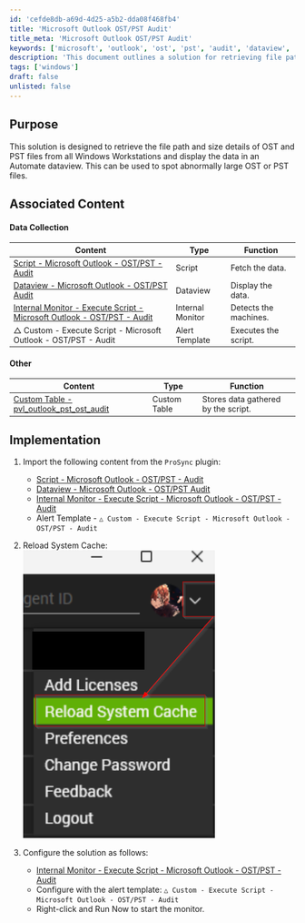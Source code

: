 ```yaml
---
id: 'cefde8db-a69d-4d25-a5b2-dda08f468fb4'
title: 'Microsoft Outlook OST/PST Audit'
title_meta: 'Microsoft Outlook OST/PST Audit'
keywords: ['microsoft', 'outlook', 'ost', 'pst', 'audit', 'dataview', 'monitor']
description: 'This document outlines a solution for retrieving file path and size details of OST and PST files from Windows Workstations, and displaying this data in an Automate dataview. It helps identify unusually large OST or PST files, enhancing data management and monitoring capabilities.'
tags: ['windows']
draft: false
unlisted: false
---
```

## Purpose

This solution is designed to retrieve the file path and size details of OST and PST files from all Windows Workstations and display the data in an Automate dataview. This can be used to spot abnormally large OST or PST files.

## Associated Content

#### Data Collection

| Content                                                                 | Type          | Function               |
|-------------------------------------------------------------------------|---------------|------------------------|
| [Script - Microsoft Outlook - OST/PST - Audit](https://proval.itglue.com/DOC-5078775-8168634)   | Script        | Fetch the data.        |
| [Dataview - Microsoft Outlook - OST/PST Audit](https://proval.itglue.com/DOC-5078775-8023119)   | Dataview      | Display the data.      |
| [Internal Monitor - Execute Script - Microsoft Outlook - OST/PST - Audit](https://proval.itglue.com/DOC-5078775-15490756) | Internal Monitor | Detects the machines.  |
| △ Custom - Execute Script - Microsoft Outlook - OST/PST - Audit       | Alert Template | Executes the script.   |

#### Other

| Content                                                                 | Type          | Function                       |
|-------------------------------------------------------------------------|---------------|--------------------------------|
| [Custom Table - pvl_outlook_pst_ost_audit](https://proval.itglue.com/DOC-5078775-15595946) | Custom Table  | Stores data gathered by the script. |

## Implementation

1. Import the following content from the `ProSync` plugin:
   - [Script - Microsoft Outlook - OST/PST - Audit](https://proval.itglue.com/DOC-5078775-8168634)
   - [Dataview - Microsoft Outlook - OST/PST Audit](https://proval.itglue.com/DOC-5078775-8023119)
   - [Internal Monitor - Execute Script - Microsoft Outlook - OST/PST - Audit](https://proval.itglue.com/DOC-5078775-15490756)
   - Alert Template - `△ Custom - Execute Script - Microsoft Outlook - OST/PST - Audit`

2. Reload System Cache:  
   ![Reload System Cache](../../static/img/Microsoft-Outlook---OSTPST-Audit/image_1.png)

3. Configure the solution as follows:
   - [Internal Monitor - Execute Script - Microsoft Outlook - OST/PST - Audit](https://proval.itglue.com/DOC-5078775-15490756)
   - Configure with the alert template: `△ Custom - Execute Script - Microsoft Outlook - OST/PST - Audit`
   - Right-click and Run Now to start the monitor.











